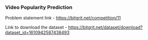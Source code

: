 ### Video Popularity Prediction

Problem statement link - https://bitgrit.net/competition/11

Link to download the dataset - https://bitgrit.net/dataset/download?dataset_id=1610942587438493